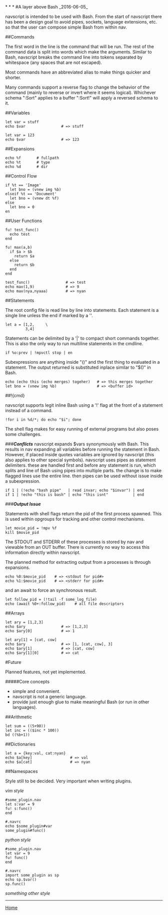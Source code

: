 <title>A layer above Bash</title>
<link rel="stylesheet" href="../css/base.css">
* * *
#A layer above Bash
_2016-06-05_

navscript is intended to be used with Bash. From the start of navscript there has been a design goal to avoid pipes, sockets, language extensions, etc. so that the user can compose simple Bash from within nav.

##Commands

The first word in the line is the command that will be run. The rest of the command data is split into words which make the arguments. Similar to Bash, navscript breaks the command line into tokens separated by whitespace (any spaces that are not escaped).

Most commands have an abbreviated alias to make things quicker and shorter.

Many commands support a reverse flag to change the behavior of the command (mainly to reverse or invert where it seems logical). Whichever schema ":Sort" applies to a buffer ":Sort!" will apply a reversed schema to it.

##Variables

    let var = stuff
    echo $var                # => stuff

    let var = 123
    echo $var                # => 123

##Expansions

    echo %f       # fullpath
    echo %t       # type
    echo %d       # dir

##Control Flow

    if %t == 'Image'
      let bno = (vnew img %b)
    elseif %t == 'Document'
      let bno = (vnew dt %f)
    else
      let bno = 0
    en

##User Functions

    fu! test_func()
      echo test
    end

    fu! max(a,b)
      if $a > $b
        return $a
      else
        return $b
      end
    end

    test_func()                # => test
    echo max(1,9)              # => 9
    echo max(nya,nyaaa)        # => nyan

##Statements

The root config file is read line by line into statements. Each statement is a single line unless the end if marked by a '\'.

    let a = [1,2,     \
             3,4]

Statements can be delimited by a '|' to compact short commands together. This is also the only way to run multiline statements in the cmdline.

    if %o:prev | !mpvctl stop | en

Subexpressions are anything inside "()" and the first thing to evaluated in a statement. The output returned is substituted inplace similar to "$()" in Bash.

    echo (echo this (echo merges) togeher)   # => this merges together
    let bno = (vnew img %b)                  # => <buffer id>

##!{cmd}

navscript supports legit inline Bash using a '!' flag at the front of a statement instead of a command.

    !for i in %d/*; do echo "$i"; done

The shell flag makes for easy running of external programs but also poses some challenges.

###**_Conflicts_**
navscript expands $vars synonymously with Bash. This results in nav expanding all variables before running the statement in Bash. However, if placed inside quotes variables are ignored by navscript (this also applies to other special symbols). 
navscript uses pipes as statement delimiters. these are handled first and before any statement is run, which splits and line of Bash using pipes into multiple parts. the change is to make flagged lines use the entire line. then pipes can be used without issue inside a subexpression.

    if 1 | (!echo "bash pipe"   | read invar; echo "$invar") | end
    if 1 | !echo "this is bash" | echo "this isnt"           | end

###**_Output Issue_**

Statements with shell flags return the pid of the first process spawned. This is used within opgroups for tracking and other control mechanisms.

    let movie_pid = !mpv %f
    kill $movie_pid

The STDOUT and STDERR of these processes is stored by nav and viewable from an OUT buffer. There is currently no way to access this information directly within navscript.

The planned method for extracting output from a processes is through expansions.

    echo %0:$movie_pid    # => <stdout for pid#>
    echo %1:$movie_pid    # => <stderr for pid#>

and an await to force an synchronous result.

    let follow_pid = (!tail -f some_log_file)
    echo (await %0+:follow_pid)    # all file descriptors

##Arrays

    let ary = [1,2,3]
    echo $ary                # => [1,2,3]
    echo $ary[0]             # => 1

    let ary[1] = [cat, cow]
    echo $ary                # => [1, [cat, cow], 3]
    echo $ary[1]             # => [cat, cow]
    echo $ary[1][0]          # => cat

#Future

Planned features, not yet implemented.

#####Core concepts
* simple and convenient.
* navscript is not a generic language.
* provide just enough glue to make meaningful Bash (or run in other languages).

##Arithmetic

    let sum = ((5+90))
    let inc = (($inc * 100))
    bd ((%b+1))

##Dictionaries

    let a = {key:val, cat:nyan}
    echo $a[key]                 # => val
    echo $a[cat]                 # => nyan

##Namespaces

Style still to be decided. Very important when writing plugins.

*vim style*

    #some_plugin.nav
    let s:var = 9
    fu! s:func()
    end

    #.navrc
    echo $some_plugin#var
    some_plugin#func()

*python style*

    #some_plugin.nav
    let var = 9
    fu! func()
    end

    #.navrc
    import some_plugin as sp
    echo sp.$var()
    sp.func()

*something other style*
* * *
<div id="footer">
  <a href=../index>Home</a>
</div>
